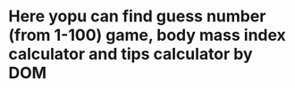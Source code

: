 # Here yopu can find guess number (from 1-100) game, body mass index calculator and tips calculator by DOM
